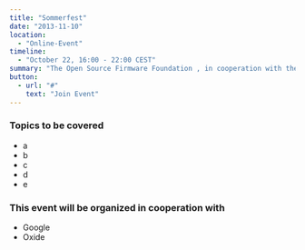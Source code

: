 ```yaml
---
title: "Sommerfest"
date: "2013-11-10"
location:
  - "Online-Event"
timeline:
  - "October 22, 16:00 - 22:00 CEST"
summary: "The Open Source Firmware Foundation , in cooperation with the Open Compute Project, will organize a one-day Mini Summit about Open-Source Firmware."
button:
  - url: "#"
    text: "Join Event"
---
```


### Topics to be covered

- a
- b
- c
- d
- e

### This event will be organized in cooperation with

- Google
- Oxide
